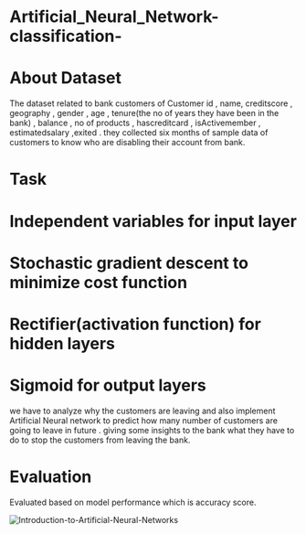 # Artificial_Neural_Network-classification-
# About Dataset
The dataset related to bank customers of Customer id , name, creditscore , geography , gender , age , tenure(the no of years they have been in the bank) , balance , no of products , hascreditcard , isActivemember , estimatedsalary ,exited . they collected six months of sample data of customers to know who are disabling their account from bank.
# Task
# Independent variables for input layer
# Stochastic gradient descent to minimize cost function
# Rectifier(activation function) for hidden layers
# Sigmoid for output layers
   
   we have to analyze why the customers are leaving and also implement Artificial Neural network to predict how many number of customers are going to leave in future . giving some insights to the bank what they have to do to stop the customers from leaving the bank. 

# Evaluation
 Evaluated based on model performance which is accuracy score.

![Introduction-to-Artificial-Neural-Networks](https://user-images.githubusercontent.com/49440813/101222916-0fe5bb00-368b-11eb-913b-347a52b4663d.jpg)
